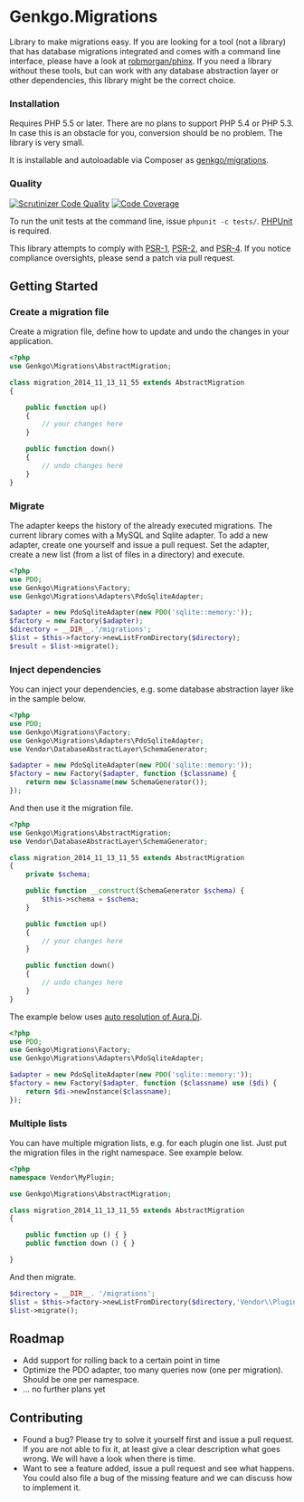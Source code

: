 # Genkgo.Migrations

Library to make migrations easy. If you are looking for a tool (not a library) that has database migrations integrated
and comes with a command line interface, please have a look at [robmorgan/phinx](https://github.com/robmorgan/phinx).
If you need a library without these tools, but can work with any database abstraction layer or other dependencies, this
library might be the correct choice.

### Installation

Requires PHP 5.5 or later. There are no plans to support PHP 5.4 or PHP 5.3. In case this is an obstacle for you,
conversion should be no problem. The library is very small.

It is installable and autoloadable via Composer as [genkgo/migrations](https://packagist.org/packages/genkgo/migrations).

### Quality

[![Scrutinizer Code Quality](https://scrutinizer-ci.com/g/genkgo/migrations/badges/quality-score.png?b=master)](https://scrutinizer-ci.com/g/genkgo/migrations/)
[![Code Coverage](https://scrutinizer-ci.com/g/genkgo/migrations/badges/coverage.png?b=master)](https://scrutinizer-ci.com/g/auraphp/Aura.Di/)

To run the unit tests at the command line, issue `phpunit -c tests/`. [PHPUnit](http://phpunit.de/manual/) is required.

This library attempts to comply with [PSR-1][], [PSR-2][], and [PSR-4][]. If
you notice compliance oversights, please send a patch via pull request.

[PSR-1]: https://github.com/php-fig/fig-standards/blob/master/accepted/PSR-1-basic-coding-standard.md
[PSR-2]: https://github.com/php-fig/fig-standards/blob/master/accepted/PSR-2-coding-style-guide.md
[PSR-4]: https://github.com/php-fig/fig-standards/blob/master/accepted/PSR-4-autoloader.md

## Getting Started

### Create a migration file

Create a migration file, define how to update and undo the changes in your application.

```php
<?php
use Genkgo\Migrations\AbstractMigration;

class migration_2014_11_13_11_55 extends AbstractMigration
{

    public function up()
    {
        // your changes here
    }

    public function down()
    {
        // undo changes here
    }
}
```

### Migrate

The adapter keeps the history of the already executed migrations. The current library comes with a MySQL and Sqlite
adapter. To add a new adapter, create one yourself and issue a pull request. Set the adapter, create a new list (from a
list of files in a directory) and execute.

```php
<?php
use PDO;
use Genkgo\Migrations\Factory;
use Genkgo\Migrations\Adapters\PdoSqliteAdapter;

$adapter = new PdoSqliteAdapter(new PDO('sqlite::memory:'));
$factory = new Factory($adapter);
$directory = __DIR__.'/migrations';
$list = $this->factory->newListFromDirectory($directory);
$result = $list->migrate();
```

### Inject dependencies
You can inject your dependencies, e.g. some database abstraction layer like in the sample below.

```php
<?php
use PDO;
use Genkgo\Migrations\Factory;
use Genkgo\Migrations\Adapters\PdoSqliteAdapter;
use Vendor\DatabaseAbstractLayer\SchemaGenerator;

$adapter = new PdoSqliteAdapter(new PDO('sqlite::memory:'));
$factory = new Factory($adapter, function ($classname) {
    return new $classname(new SchemaGenerator());
});
```

And then use it the migration file.

```php
<?php
use Genkgo\Migrations\AbstractMigration;
use Vendor\DatabaseAbstractLayer\SchemaGenerator;

class migration_2014_11_13_11_55 extends AbstractMigration
{
    private $schema;

    public function __construct(SchemaGenerator $schema) {
        $this->schema = $schema;
    }

    public function up()
    {
        // your changes here
    }

    public function down()
    {
        // undo changes here
    }
}
```

The example below uses [auto resolution of Aura.Di](https://github.com/auraphp/Aura.Di#auto-resolution-of-parameter-values).

```php
<?php
use PDO;
use Genkgo\Migrations\Factory;
use Genkgo\Migrations\Adapters\PdoSqliteAdapter;

$adapter = new PdoSqliteAdapter(new PDO('sqlite::memory:'));
$factory = new Factory($adapter, function ($classname) use ($di) {
    return $di->newInstance($classname);
});
```

### Multiple lists

You can have multiple migration lists, e.g. for each plugin one list. Just put the migration files in the right
namespace. See example below.

```php
<?php
namespace Vendor\MyPlugin;

use Genkgo\Migrations\AbstractMigration;

class migration_2014_11_13_11_55 extends AbstractMigration
{

    public function up () { }
    public function down () { }

}
```

And then migrate.

```php
$directory = __DIR__. '/migrations';
$list = $this->factory->newListFromDirectory($directory,'Vendor\\Plugin\\');
$list->migrate();
```


## Roadmap

- Add support for rolling back to a certain point in time
- Optimize the PDO adapter, too many queries now (one per migration). Should be one per namespace.
- ... no further plans yet

## Contributing

- Found a bug? Please try to solve it yourself first and issue a pull request. If you are not able to fix it, at least
  give a clear description what goes wrong. We will have a look when there is time.
- Want to see a feature added, issue a pull request and see what happens. You could also file a bug of the missing
  feature and we can discuss how to implement it.
